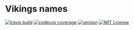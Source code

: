 # Vikings names

[![travis build](https://img.shields.io/travis/stanx12/vikings-names?style=flat-square)](https://travis-ci.org/github/stanx12/vikings-names)
[![codecov coverage](https://img.shields.io/codecov/c/github/stanx12/vikings-names?style=flat-square)](https://codecov.io/github/stanx12/vikings-names)
[![version](https://img.shields.io/npm/v/vikings-names?style=flat-square)](https://www.npmjs.com/package/vikings-names)
[![MIT License](https://img.shields.io/npm/l/vikings-names?style=flat-square)](https://opensource.org/licenses/MIT)
